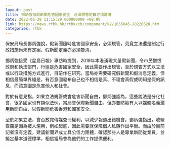 ```yaml
---
layout: post
title: 鄧炳強指假新聞危害國家安全　必須規管定義亦須釐清
date: 2022-06-28 11:15:29.000000000 +08:00
link: https://news.rthk.hk/rthk/ch/component/k2/1655045-20220628.htm
categories: rthk
---
```


保安局局長鄧炳強說，假新聞隨時危害國家安全，必須規管，究竟立法還是制定行政措施尚未有定案，假新聞定義亦必須釐清。

鄧炳強接受《星島日報》專訪時提到，2019年本港湧現大量假新聞，令市民憎恨政府和執法部門，行徑是危害國家安全，因此需要作出規管，至於規管方式以立法或以行政措施方式進行，目前作在研究。當局亦需要研究假新聞和假消息定義，但相信最簡單界綫是，有否意圖發布自己也不相信是真、不理會真假或明知是假的訊息，而該意圖是危害他人和社會。

對於有意見指，如果立法規管或會危害新聞自由，鄧炳強認為，這些說法是分化社會，很多國家也有類似法例，當局會保障新聞自由，但亦要防範有人以媒體名義濫用新聞自由，以假新聞危害香港和國家安全。

至於如果立法，會否放寬傳媒查冊權利，以減少報道出錯機會。鄧炳強指出，收緊查冊是因為被人濫用，例如起底，因此需要就保障個人私隱作出平衡。而由於目前記者沒有定義，建議新聞界成立具公信力團體，確認那些人是專業新聞從業員，並擬定基本道德標準，相信當局會為他們的工作提供便利。
